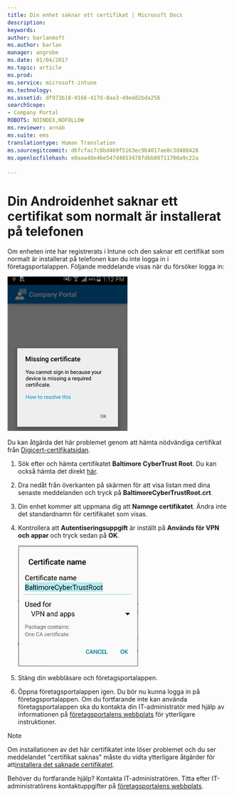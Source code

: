 ```yaml
---
title: Din enhet saknar ett certifikat | Microsoft Docs
description: 
keywords: 
author: barlanmsft
ms.author: barlan
manager: angrobe
ms.date: 01/04/2017
ms.topic: article
ms.prod: 
ms.service: microsoft-intune
ms.technology: 
ms.assetid: df973b18-9166-417d-8aa3-49edd2bda256
searchScope:
- Company Portal
ROBOTS: NOINDEX,NOFOLLOW
ms.reviewer: arnab
ms.suite: ems
translationtype: Human Translation
ms.sourcegitcommit: d6fcfac7c8bd469f5163ec9b4017ae8c3d486428
ms.openlocfilehash: e0aaa48e46e547d4853478fdbb80711700a9c22a

---
```


# <a name="your-android-device-is-missing-a-certificate-that-usually-comes-installed-on-your-phone"></a>Din Androidenhet saknar ett certifikat som normalt är installerat på telefonen

Om enheten inte har registrerats i Intune och den saknar ett certifikat som normalt är installerat på telefonen kan du inte logga in i företagsportalappen. Följande meddelande visas när du försöker logga in:

![screenshot-error-message-about-missing-certificate](./media/andr-cert_install-1-cert_missing.png)

Du kan åtgärda det här problemet genom att hämta nödvändiga certifikat från [Digicert-certifikatsidan](https://www.digicert.com/digicert-root-certificates.htm).

1. Sök efter och hämta certifikatet __Baltimore CyberTrust Root__. Du kan också hämta det direkt [här](https://www.digicert.com/CACerts/BaltimoreCyberTrustRoot.crt).

2. Dra nedåt från överkanten på skärmen för att visa listan med dina senaste meddelanden och tryck på **BaltimoreCyberTrustRoot.crt**.

3. Din enhet kommer att uppmana dig att **Namnge certifikatet**. Ändra inte det standardnamn för certifikatet som visas.

4. Kontrollera att **Autentiseringsuppgift** är inställt på **Används för VPN och appar** och tryck sedan på **OK**.

    ![screenshot-certificate-name-dialog-showing-baltimore-certificate-name](./media/andr-cert_install-2-add_cert_name.png)

5. Stäng din webbläsare och företagsportalappen.

6. Öppna företagsportalappen igen. Du bör nu kunna logga in på företagsportalappen. Om du fortfarande inte kan använda företagsportalappen ska du kontakta din IT-administratör med hjälp av informationen på [företagsportalens webbplats](http://portal.manage.microsoft.com) för ytterligare instruktioner.

>[!NOTE]
> Om installationen av det här certifikatet inte löser problemet och du ser meddelandet "certifikat saknas" måste du vidta ytterligare åtgärder för att[installera det saknade certifikatet](your-device-is-missing-an-IT-required-certificate-android.md).

Behöver du fortfarande hjälp? Kontakta IT-administratören. Titta efter IT-administratörens kontaktuppgifter på [företagsportalens webbplats](http://portal.manage.microsoft.com).



<!--HONumber=Jan17_HO1-->


